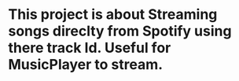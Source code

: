 # This project is about Streaming songs direclty from Spotify using there track Id. Useful for MusicPlayer to stream.
